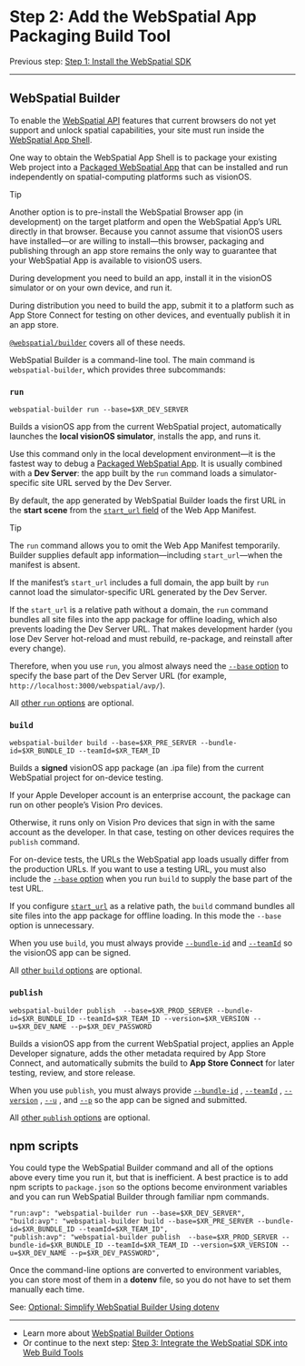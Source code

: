 # Step 2: Add the WebSpatial App Packaging Build Tool

Previous step: [Step 1: Install the WebSpatial SDK](step-1-install-the-webspatial-sdk.md)

---

<a id="webspatial-builder"></a>
## WebSpatial Builder

To enable the [WebSpatial API]() features that current browsers do not yet support and unlock spatial capabilities, your site must run inside the [WebSpatial App Shell]().

One way to obtain the WebSpatial App Shell is to package your existing Web project into a [Packaged WebSpatial App]() that can be installed and run independently on spatial-computing platforms such as visionOS.

> [!TIP]
> Another option is to pre-install the WebSpatial Browser app (in development) on the target platform and open the WebSpatial App’s URL directly in that browser. Because you cannot assume that visionOS users have installed—or are willing to install—this browser, packaging and publishing through an app store remains the only way to guarantee that your WebSpatial App is available to visionOS users.

During development you need to build an app, install it in the visionOS simulator or on your own device, and run it.

During distribution you need to build the app, submit it to a platform such as App Store Connect for testing on other devices, and eventually publish it in an app store.

[`@webspatial/builder`]() covers all of these needs.

WebSpatial Builder is a command-line tool. The main command is `webspatial-builder`, which provides three subcommands:

<a id="run"></a>
### `run`

```shell
webspatial-builder run --base=$XR_DEV_SERVER
```

Builds a visionOS app from the current WebSpatial project, automatically launches the **local visionOS simulator**, installs the app, and runs it.

Use this command only in the local development environment—it is the fastest way to debug a [Packaged WebSpatial App](). It is usually combined with a **Dev Server**: the app built by the `run` command loads a simulator-specific site URL served by the Dev Server.

By default, the app generated by WebSpatial Builder loads the first URL in the **start scene** from the [`start_url` field]() of the Web App Manifest.

> [!TIP]
> The `run` command allows you to omit the Web App Manifest temporarily. Builder supplies default app information—including `start_url`—when the manifest is absent.

If the manifest’s `start_url` includes a full domain, the app built by `run` cannot load the simulator-specific URL generated by the Dev Server.

If the `start_url` is a relative path without a domain, the `run` command bundles all site files into the app package for offline loading, which also prevents loading the Dev Server URL. That makes development harder (you lose Dev Server hot-reload and must rebuild, re-package, and reinstall after every change).

Therefore, when you use `run`, you almost always need the [`--base` option]() to specify the base part of the Dev Server URL (for example, `http://localhost:3000/webspatial/avp/`).

All [other `run` options]() are optional.

<a id="build"></a>
### `build`

```shell
webspatial-builder build --base=$XR_PRE_SERVER --bundle-id=$XR_BUNDLE_ID --teamId=$XR_TEAM_ID
```

Builds a **signed** visionOS app package (an .ipa file) from the current WebSpatial project for on-device testing.

If your Apple Developer account is an enterprise account, the package can run on other people’s Vision Pro devices.

Otherwise, it runs only on Vision Pro devices that sign in with the same account as the developer. In that case, testing on other devices requires the `publish` command.

For on-device tests, the URLs the WebSpatial app loads usually differ from the production URLs. If you want to use a testing URL, you must also include the [`--base` option]() when you run `build` to supply the base part of the test URL.

If you configure [`start_url`]() as a relative path, the `build` command bundles all site files into the app package for offline loading. In this mode the `--base` option is unnecessary.

When you use `build`, you must always provide [`--bundle-id`]() and [`--teamId`]() so the visionOS app can be signed.

All [other `build` options]() are optional.

<a id="publish"></a>
### `publish`

```shell
webspatial-builder publish  --base=$XR_PROD_SERVER --bundle-id=$XR_BUNDLE_ID --teamId=$XR_TEAM_ID --version=$XR_VERSION --u=$XR_DEV_NAME --p=$XR_DEV_PASSWORD
```

Builds a visionOS app from the current WebSpatial project, applies an Apple Developer signature, adds the other metadata required by App Store Connect, and automatically submits the build to **App Store Connect** for later testing, review, and store release.

When you use `publish`, you must always provide [`--bundle-id`]() , [`--teamId`]() , [`--version`]() , [`--u`]() , and [`--p`]() so the app can be signed and submitted.

All [other `publish` options]() are optional.

<a id="npm-scripts"></a>
## npm scripts

You could type the WebSpatial Builder command and all of the options above every time you run it, but that is inefficient. A best practice is to add npm scripts to `package.json` so the options become environment variables and you can run WebSpatial Builder through familiar npm commands.

```json5
"run:avp": "webspatial-builder run --base=$XR_DEV_SERVER",
"build:avp": "webspatial-builder build --base=$XR_PRE_SERVER --bundle-id=$XR_BUNDLE_ID --teamId=$XR_TEAM_ID",
"publish:avp": "webspatial-builder publish  --base=$XR_PROD_SERVER --bundle-id=$XR_BUNDLE_ID --teamId=$XR_TEAM_ID --version=$XR_VERSION --u=$XR_DEV_NAME --p=$XR_DEV_PASSWORD",
```

Once the command-line options are converted to environment variables, you can store most of them in a **dotenv** file, so you do not have to set them manually each time.

See: [Optional: Simplify WebSpatial Builder Using dotenv](optional-simplify-webspatial-builder-using-dotenv.md)

---

- Learn more about [WebSpatial Builder Options](parameters-of-the-webspatial-builder.md)
- Or continue to the next step: [Step 3: Integrate the WebSpatial SDK into Web Build Tools](step-3-integrate-webspatial-sdk-into-web-build-tools.md)
